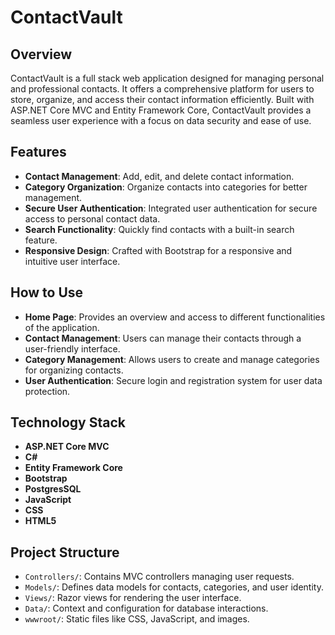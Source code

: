 # ContactVault

## Overview
ContactVault is a full stack web application designed for managing personal and professional contacts. It offers a comprehensive platform for users to store, organize, and access their contact information efficiently. Built with ASP.NET Core MVC and Entity Framework Core, ContactVault provides a seamless user experience with a focus on data security and ease of use.

## Features
- **Contact Management**: Add, edit, and delete contact information.
- **Category Organization**: Organize contacts into categories for better management.
- **Secure User Authentication**: Integrated user authentication for secure access to personal contact data.
- **Search Functionality**: Quickly find contacts with a built-in search feature.
- **Responsive Design**: Crafted with Bootstrap for a responsive and intuitive user interface.

## How to Use
- **Home Page**: Provides an overview and access to different functionalities of the application.
- **Contact Management**: Users can manage their contacts through a user-friendly interface.
- **Category Management**: Allows users to create and manage categories for organizing contacts.
- **User Authentication**: Secure login and registration system for user data protection.

## Technology Stack
- **ASP.NET Core MVC**
- **C#**
- **Entity Framework Core**
- **Bootstrap**
- **PostgresSQL**
- **JavaScript**
- **CSS**
- **HTML5**

## Project Structure
- `Controllers/`: Contains MVC controllers managing user requests.
- `Models/`: Defines data models for contacts, categories, and user identity.
- `Views/`: Razor views for rendering the user interface.
- `Data/`: Context and configuration for database interactions.
- `wwwroot/`: Static files like CSS, JavaScript, and images.
